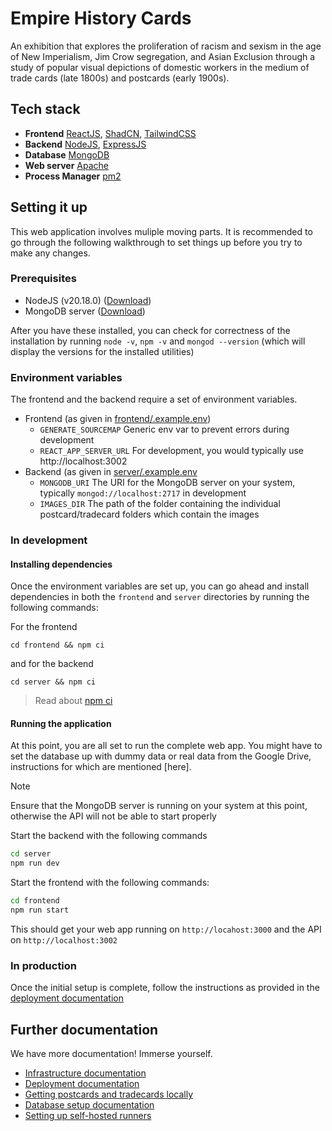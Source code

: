 # Empire History Cards

An exhibition that explores the proliferation of racism and sexism in the age of New Imperialism, Jim Crow segregation, and Asian Exclusion through a study of popular visual depictions of domestic workers in the medium of trade cards (late 1800s) and postcards (early 1900s).

## Tech stack

- **Frontend** [ReactJS](https://react.dev/), [ShadCN](https://ui.shadcn.com/), [TailwindCSS](https://tailwindcss.com/)
- **Backend** [NodeJS](https://nodejs.org/en), [ExpressJS](http://expressjs.com/)
- **Database** [MongoDB](https://www.mongodb.com)
- **Web server** [Apache](https://apache.org/)
- **Process Manager** [pm2](https://pm2.io)

## Setting it up

This web application involves muliple moving parts. It is recommended to go through the following walkthrough to set things up before you try to make any changes.

### Prerequisites

- NodeJS (v20.18.0) ([Download](https://nodejs.org/en/download/package-manager))
- MongoDB server ([Download](https://www.mongodb.com/try/download/community))

After you have these installed, you can check for correctness of the installation by running `node -v`, `npm -v` and `mongod --version` (which will display the versions for the installed utilities)

### Environment variables

The frontend and the backend require a set of environment variables.

- Frontend (as given in [frontend/.example.env](frontend/.example.env))
  - `GENERATE_SOURCEMAP` Generic env var to prevent errors during development
  - `REACT_APP_SERVER_URL` For development, you would typically use http://localhost:3002
- Backend (as given in [server/.example.env](server/.example.env)
  - `MONGODB_URI` The URI for the MongoDB server on your system, typically `mongod://localhost:2717` in development
  - `IMAGES_DIR` The path of the folder containing the individual postcard/tradecard folders which contain the images

### In development

#### Installing dependencies

Once the environment variables are set up, you can go ahead and install dependencies in both the `frontend` and `server` directories by running the following commands:

For the frontend

```
cd frontend && npm ci
```

and for the backend

```
cd server && npm ci
```

> Read about [npm ci](https://docs.npmjs.com/cli/v6/commands/npm-ci)

#### Running the application

At this point, you are all set to run the complete web app. You might have to set the database up with dummy data or real data from the Google Drive, instructions for which are mentioned [here].

> [!NOTE]
> Ensure that the MongoDB server is running on your system at this point, otherwise the API will not be able to start properly

Start the backend with the following commands

```bash
cd server
npm run dev
```

Start the frontend with the following commands:

```bash
cd frontend
npm run start
```

This should get your web app running on `http://locahost:3000` and the API on `http://localhost:3002`

### In production

Once the initial setup is complete, follow the instructions as provided in the [deployment documentation](./scripts/deploy/README.md)

## Further documentation

We have more documentation! Immerse yourself.

- [Infrastructure documentation](./scripts/deploy/INFRASTRUCTURE.md)
- [Deployment documentation](./scripts/deploy/README.md)
- [Getting postcards and tradecards locally](./scripts/pullimages/README.md)
- [Database setup documentation]()
- [Setting up self-hosted runners](./.github/workflows/readme.md)
